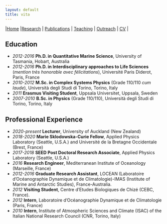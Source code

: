 ```yaml
---
layout: default
title: vita
---
```


|[Home](./index.html) |[Research](./research.html)          | [Publications](./publications.html)            | [Teaching](./teaching.html)   |  [Outreach](./outreach.html)         | [CV](./vita.html)     |


## Education  

* _2012-2016_  **Ph.D. in Quantitative Marine Science**, University of Tasmania, Hobart, Australia
* _2012-2016_  **Ph.D. in Interdisciplinary approaches to Life Sciences**
(*mention très honorable avec félicitations*), Université Paris Diderot, Paris, France
* _2010-2012_ **M.Sc. in Complex Systems Physics** (Grade 110/110 *cum laude*), Università degli Studi di Torino, Torino, Italy
* _2011_  **Erasmus Visiting Student**, Uppsala Universitet, Uppsala, Sweden
* _2007-2010_ **B.Sc. in Physics** (Grade 110/110), Università degli Studi di Torino, Torino, Italy
      
## Professional Experience 

* _2020-present_ **Lecturer**, University of Auckland (New Zealand)
* _2018-2020_  **Marie Sklodowska-Curie Fellow**, Applied Physics Laboratory (Seattle, U.S.A.) and Université de la Bretagne Occidentale (Brest, France)
* _2017-2018_ **SEED Post Doctoral Research Associate**, Applied Physics Laboratory (Seattle, U.S.A.)
* _2016_  **Research Engineer**, Mediterranean Institute of Oceanology (Marseille, France)
* _2012-2016_ **Graduate Research Assistant**,  LOCEAN (Laboratoire d’Océanographie Dynamique et de Climatologie)-IMAS (Institute of Marine and Antarctic Studies), France-Australia.
* _2012_ **Visiting Student**, Centre d’Etudes Biologiques de Chizé (CEBC, France).
* _2012_  **Intern**,  Laboratoire d’Océanographie Dynamique et de Climatologie (Paris, France)
* _2010_ **Intern**,  Institute of Atmospheric Sciences and Climate (ISAC) of the Italian
National Research Council (CNR, Torino, Italy)

